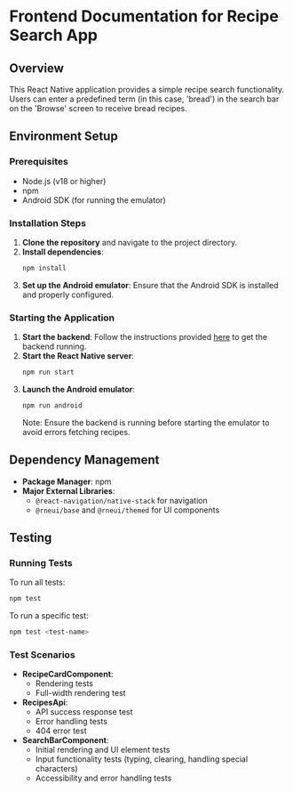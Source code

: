 # Frontend Documentation for Recipe Search App

## Overview

This React Native application provides a simple recipe search functionality. Users can enter a predefined term (in this case, 'bread') in the search bar on the 'Browse' screen to receive bread recipes.

## Environment Setup

### Prerequisites

- Node.js (v18 or higher)
- npm
- Android SDK (for running the emulator)

### Installation Steps

1. **Clone the repository** and navigate to the project directory.
2. **Install dependencies**:
   ```bash
   npm install
   ```
3. **Set up the Android emulator**:
   Ensure that the Android SDK is installed and properly configured.

### Starting the Application

1. **Start the backend**: Follow the instructions provided [here](link-to-backend-instructions) to get the backend running.
2. **Start the React Native server**:
   ```bash
   npm run start
   ```
3. **Launch the Android emulator**:
   ```bash
   npm run android
   ```
   Note: Ensure the backend is running before starting the emulator to avoid errors fetching recipes.

## Dependency Management

- **Package Manager**: npm
- **Major External Libraries**:
  - `@react-navigation/native-stack` for navigation
  - `@rneui/base` and `@rneui/themed` for UI components

## Testing

### Running Tests

To run all tests:

```bash
npm test
```

To run a specific test:

```bash
npm test <test-name>
```

### Test Scenarios

- **RecipeCardComponent**:
  - Rendering tests
  - Full-width rendering test
- **RecipesApi**:
  - API success response test
  - Error handling tests
  - 404 error test
- **SearchBarComponent**:
  - Initial rendering and UI element tests
  - Input functionality tests (typing, clearing, handling special characters)
  - Accessibility and error handling tests
